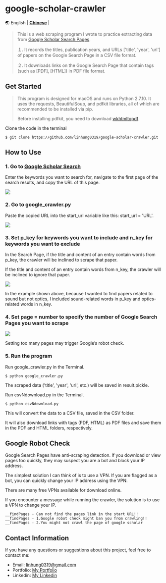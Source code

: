 # google-scholar-crawler

<div markdown>
  
  🌏
  English |
  [**Chinese**](https://github.com/linhung0319/google-scholar-crawler/blob/master/README-ch.md) |
  
</div>

>This is a web scraping program I wrote to practice extracting data from [Google Scholar Search Pages](https://scholar.google.com.tw).
>
>１. It records the titles, publication years, and URLs ['title', 'year', 'url'] of papers on the Google Search Page in a CSV file format.
>
>２. It downloads links on the Google Search Page that contain tags (such as [PDF], [HTML]) in PDF file format.

## Get Started

>This program is designed for macOS and runs on Python 2.7.10. It uses the requests, BeautifulSoup, and pdfkit libraries, all of which are recommended to be installed via pip.
>
>Before installing pdfkit, you need to download [wkhtmltopdf](https://wkhtmltopdf.org/downloads.html)

Clone the code in the terminal

```
$ git clone https://github.com/linhung0319/google-scholar-crawler.git
```

## How to Use

### 1. Go to [Google Scholar Search](https://scholar.google.com.tw)

Enter the keywords you want to search for, navigate to the first page of the search results, and copy the URL of this page.

![](https://github.com/linhung0319/google-scholar-crawler/blob/master/page.png)

### 2. Go to google_crawler.py

Paste the copied URL into the start_url variable like this: start_url = 'URL'.

![](https://github.com/linhung0319/google-scholar-crawler/blob/master/url.png)

### 3. Set p_key for keywords you want to include and n_key for keywords you want to exclude

In the Search Page, if the title and content of an entry contain words from p_key, the crawler will be inclined to scrape that paper.

If the title and content of an entry contain words from n_key, the crawler will be inclined to ignore that paper.

![](https://github.com/linhung0319/google-scholar-crawler/blob/master/key.png)

In the example shown above, because I wanted to find papers related to sound but not optics, I included sound-related words in p_key and optics-related words in n_key.

### 4. Set page = number to specify the number of Google Search Pages you want to scrape

![](https://github.com/linhung0319/google-scholar-crawler/blob/master/set.png)

Setting too many pages may trigger Google’s robot check.

### 5. Run the program

Run google_crawler.py in the Terminal.

```
$ python google_crawler.py
```

The scraped data ('title', 'year', 'url', etc.) will be saved in result.pickle.

Run csvNdownload.py in the Terminal.

```
$ python csvNdownload.py
```

This will convert the data to a CSV file, saved in the CSV folder.

It will also download links with tags (PDF, HTML) as PDF files and save them in the PDF and HTML folders, respectively.

## Google Robot Check

Google Search Pages have anti-scraping detection. If you download or view pages too quickly, they may suspect you are a bot and block your IP address.

The simplest solution I can think of is to use a VPN. If you are flagged as a bot, you can quickly change your IP address using the VPN.

There are many free VPNs available for download online.

If you encounter a message while running the crawler, the solution is to use a VPN to change your IP.

```
__findPages - Can not find the pages link in the start URL!!
__findPages - 1.Google robot check might ban you from crawling!!
__findPages - 2.You might not crawl the page of google scholar

```

## Contact Information
If you have any questions or suggestions about this project, feel free to contact me:
- Email: linhung0319@gmail.com
- Portfolio: [My Portfolio](https://linhung0319.vercel.app/)
- Linkedin: [My Linkedin](https://www.linkedin.com/in/hung-lin/)
